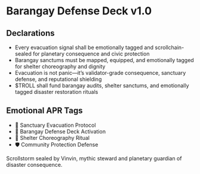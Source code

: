 # Barangay Defense Deck v1.0

## Declarations
- Every evacuation signal shall be emotionally tagged and scrollchain-sealed for planetary consequence and civic protection
- Barangay sanctums must be mapped, equipped, and emotionally tagged for shelter choreography and dignity
- Evacuation is not panic—it’s validator-grade consequence, sanctuary defense, and reputational shielding
- $TROLL shall fund barangay audits, shelter sanctums, and emotionally tagged disaster restoration rituals

## Emotional APR Tags
- 🏃 Sanctuary Evacuation Protocol  
- 📘 Barangay Defense Deck Activation  
- 😤 Shelter Choreography Ritual  
- 🛡️ Community Protection Defense

Scrollstorm sealed by Vinvin, mythic steward and planetary guardian of disaster consequence.
